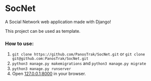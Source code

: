 # SocNet
A Social Network web application made with Django!

This project can be used as template.

### How to use:
1. ``git clone https://github.com/PanosTrak/SocNet.git``
or 
``git clone git@github.com:PanosTrak/SocNet.git``  
2. ``python3 manage.py makemigrations``
and
``python3 manage.py migrate``  
3. ``python3 manage.py runserver``
4. Open [127.0.0.1:8000](http://127.0.0.1:8000) in your browser.
